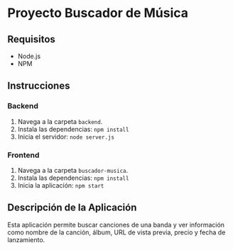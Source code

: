 # Proyecto Buscador de Música

## Requisitos
- Node.js
- NPM

## Instrucciones

### Backend
1. Navega a la carpeta `backend`.
2. Instala las dependencias: `npm install`
3. Inicia el servidor: `node server.js`

### Frontend
1. Navega a la carpeta `buscador-musica`.
2. Instala las dependencias: `npm install`
3. Inicia la aplicación: `npm start`

## Descripción de la Aplicación
Esta aplicación permite buscar canciones de una banda y ver información como nombre de la canción, álbum, URL de vista previa, precio y fecha de lanzamiento.
